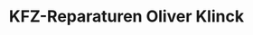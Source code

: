 ---
title: "KFZ-Reparaturen Oliver Klinck"
url: /halstenbek/kfz-reparaturen-oliver-klinck/
shop: Autowerkstatt
---